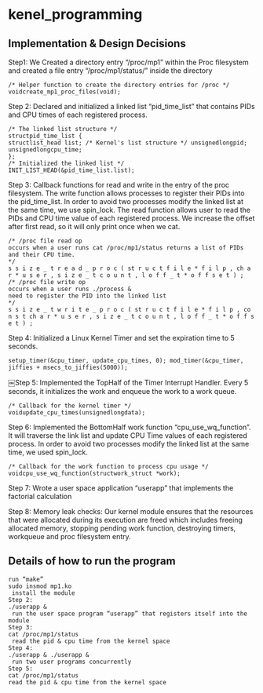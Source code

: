 # kenel_programming

## Implementation & Design Decisions
Step1: We Created a directory entry “/proc/mp1” within the Proc filesystem and created a file entry “/proc/mp1/status/” inside the directory
```
/* Helper function to create the directory entries for /proc */
void​create_mp1_proc_files(v​oid)​;
```

Step 2: Declared and initialized a linked list “pid_time_list” that contains PIDs and CPU times
of each registered process.
```
/* The linked list structure */
struct​pid_time_list {
s​truct​list_head list; /​* Kernel's list structure */ u​nsigned​l​ong​pid;
u​nsigned​l​ong​cpu_time;
};
/* Initialized the linked list */
INIT_LIST_HEAD(&pid_time_list.list);
```

Step 3: Callback functions for read and write in the entry of the proc filesystem. The write function allows processes to register their PIDs into the pid_time_list. In order to avoid two processes modify the linked list at the same time, we use spin_lock. The read function allows user to read the PIDs and CPU time value of each registered process. We increase the offset after first read, so it will only print once when we cat.
```
/* /proc file read op
occurs when a user runs cat /proc/mp1/status returns a list of PIDs and their CPU time.
*/
s s i z e _ t r e a d _ p r o c ( s​t r u c t ​f i l e * f i l p , c​h a r ​* u s e r , s i z e _ t c o u n t , l o f f _ t * o f f s e t ) ;
/* /proc file write op
occurs when a user runs ./process &
need to register the PID into the linked list
*/
s s i z e _ t w r i t e _ p r o c ( s​t r u c t ​f i l e * f i l p , c​o n s t ​c​h a r ​* u s e r , s i z e _ t c o u n t , l o f f _ t * o f f s e t ) ;
```
Step 4: Initialized a Linux Kernel Timer and set the expiration time to 5 seconds.
```
setup_timer(&cpu_timer, update_cpu_times, 0​​); mod_timer(&cpu_timer, jiffies + msecs_to_jiffies(5​000)​);
```

￼Step 5: Implemented the Top­Half of the Timer Interrupt Handler. Every 5 seconds, it initializes the work and enqueue the work to a work queue.
```
/* Callback for the kernel timer */
void​update_cpu_times(u​nsigned​l​ong​data);
```

Step 6: Implemented the Bottom­Half work function “cpu_use_wq_function”. It will traverse the link list and update CPU Time values of each registered process. In order to avoid two processes modify the linked list at the same time, we used spin_lock.
```
/* Callback for the work function to process cpu usage */
void​cpu_use_wq_function(s​truct​work_struct *work);
```

Step 7: Wrote a user space application “userapp” that implements the factorial calculation

Step 8: Memory leak checks: Our kernel module ensures that the resources that were allocated during its execution are freed which includes freeing allocated memory, stopping pending work function, destroying timers, workqueue and proc filesystem entry.
## Details of how to run the program
```
run “make”
sudo insmod mp1.ko
­ install the module
Step 2:
./userapp &
­ run the user space program “userapp” that registers itself into the module
Step 3:
cat /proc/mp1/status
­ read the pid & cpu time from the kernel space
Step 4:
./userapp & ./userapp &
­ run two user programs concurrently
Step 5:
cat /proc/mp1/status
­read the pid & cpu time from the kernel space
